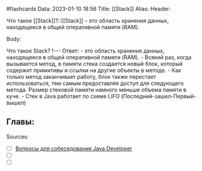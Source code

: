 #flashcards
Data: 2023-01-10 18:56
Title: [[Stack]]
Alias:
Header:

Что такое [[Stack]]?::[[Stack]] – это область хранения данных, находящееся в общей оперативной памяти (RAM).
<!--SR:!2023-02-05,2,130-->



Body:



Что такое Stack?
!---
Ответ:
	- это область хранения данных, находящееся в общей оперативной памяти (RAM).
	- Всякий раз, когда вызывается метод, в памяти стека создается новый блок, который содержит примитивы и ссылки на другие объекты в методе.
	- Как только метод заканчивает работу, блок также перестает использоваться, тем самым предоставляя доступ для следующего метода. Размер стековой памяти намного меньше объема памяти в куче.
	- Стек в Java работает по схеме LIFO (Последний-зашел-Первый-вышел)
<!--SR:!2023-02-05,1,130-->





Главы:
-


Sources:
- [ ] [Вопросы для собеседования Java Developer](https://github.com/enhorse/java-interview/blob/master/README.md#%D0%9E%D0%9E%D0%9F)
- [ ] []()
- [ ] []()
